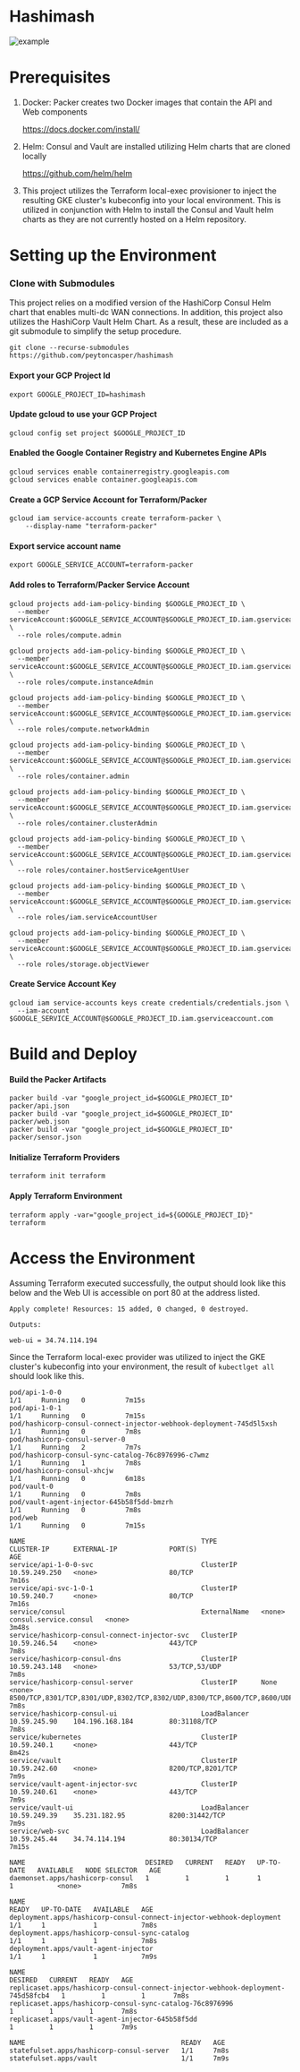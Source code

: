 <p align="center">
    <h1>Hashimash</h1>
    <img align="center" src="docs/example.gif" alt="example"/>
</p>

# Prerequisites

1. Docker: Packer creates two Docker images that contain the API and Web components

    https://docs.docker.com/install/

2. Helm: Consul and Vault are installed utilizing Helm charts that are cloned locally

    https://github.com/helm/helm
    
3. This project utilizes the Terraform local-exec provisioner to inject the resulting GKE cluster's kubeconfig into your 
local environment. This is utilized in conjunction with Helm to install the Consul and Vault helm charts as they are not 
currently hosted on a Helm repository. 

# Setting up the Environment

### Clone with Submodules
This project relies on a modified version of the HashiCorp Consul Helm chart that enables multi-dc WAN connections. 
In addition, this project also utilizes the HashiCorp Vault Helm Chart. As a result, these are included as a git submodule
to simplify the setup procedure.
```
git clone --recurse-submodules https://github.com/peytoncasper/hashimash
```

#### Export your GCP Project Id
```
export GOOGLE_PROJECT_ID=hashimash
```

#### Update gcloud to use your GCP Project
```
gcloud config set project $GOOGLE_PROJECT_ID
```

#### Enabled the Google Container Registry and Kubernetes Engine APIs

```
gcloud services enable containerregistry.googleapis.com
gcloud services enable container.googleapis.com
```

#### Create a GCP Service Account for Terraform/Packer
```
gcloud iam service-accounts create terraform-packer \
    --display-name "terraform-packer"
```

#### Export service account name 
```
export GOOGLE_SERVICE_ACCOUNT=terraform-packer
```

#### Add roles to Terraform/Packer Service Account
```
gcloud projects add-iam-policy-binding $GOOGLE_PROJECT_ID \
  --member serviceAccount:$GOOGLE_SERVICE_ACCOUNT@$GOOGLE_PROJECT_ID.iam.gserviceaccount.com \
  --role roles/compute.admin

gcloud projects add-iam-policy-binding $GOOGLE_PROJECT_ID \
  --member serviceAccount:$GOOGLE_SERVICE_ACCOUNT@$GOOGLE_PROJECT_ID.iam.gserviceaccount.com \
  --role roles/compute.instanceAdmin

gcloud projects add-iam-policy-binding $GOOGLE_PROJECT_ID \
  --member serviceAccount:$GOOGLE_SERVICE_ACCOUNT@$GOOGLE_PROJECT_ID.iam.gserviceaccount.com \
  --role roles/compute.networkAdmin

gcloud projects add-iam-policy-binding $GOOGLE_PROJECT_ID \
  --member serviceAccount:$GOOGLE_SERVICE_ACCOUNT@$GOOGLE_PROJECT_ID.iam.gserviceaccount.com \
  --role roles/container.admin

gcloud projects add-iam-policy-binding $GOOGLE_PROJECT_ID \
  --member serviceAccount:$GOOGLE_SERVICE_ACCOUNT@$GOOGLE_PROJECT_ID.iam.gserviceaccount.com \
  --role roles/container.clusterAdmin

gcloud projects add-iam-policy-binding $GOOGLE_PROJECT_ID \
  --member serviceAccount:$GOOGLE_SERVICE_ACCOUNT@$GOOGLE_PROJECT_ID.iam.gserviceaccount.com \
  --role roles/container.hostServiceAgentUser

gcloud projects add-iam-policy-binding $GOOGLE_PROJECT_ID \
  --member serviceAccount:$GOOGLE_SERVICE_ACCOUNT@$GOOGLE_PROJECT_ID.iam.gserviceaccount.com \
  --role roles/iam.serviceAccountUser

gcloud projects add-iam-policy-binding $GOOGLE_PROJECT_ID \
  --member serviceAccount:$GOOGLE_SERVICE_ACCOUNT@$GOOGLE_PROJECT_ID.iam.gserviceaccount.com \
  --role roles/storage.objectViewer
```

#### Create Service Account Key
```
gcloud iam service-accounts keys create credentials/credentials.json \
  --iam-account $GOOGLE_SERVICE_ACCOUNT@$GOOGLE_PROJECT_ID.iam.gserviceaccount.com
```

# Build and Deploy

#### Build the Packer Artifacts
```
packer build -var "google_project_id=$GOOGLE_PROJECT_ID" packer/api.json
packer build -var "google_project_id=$GOOGLE_PROJECT_ID" packer/web.json
packer build -var "google_project_id=$GOOGLE_PROJECT_ID" packer/sensor.json
```

#### Initialize Terraform Providers
```
terraform init terraform
```

#### Apply Terraform Environment
```
terraform apply -var="google_project_id=${GOOGLE_PROJECT_ID}" terraform
```

# Access the Environment

Assuming Terraform executed successfully, the output should look like this below and the Web UI is accessible on port 80
at the address listed. 
```
Apply complete! Resources: 15 added, 0 changed, 0 destroyed.

Outputs:

web-ui = 34.74.114.194
```

Since the Terraform local-exec provider was utilized to inject the GKE cluster's kubeconfig into your environment, the 
result of `kubectlget all` should look like this.

```
pod/api-1-0-0                                                         1/1     Running   0          7m15s
pod/api-1-0-1                                                         1/1     Running   0          7m15s
pod/hashicorp-consul-connect-injector-webhook-deployment-745d5l5xsh   1/1     Running   0          7m8s
pod/hashicorp-consul-server-0                                         1/1     Running   2          7m7s
pod/hashicorp-consul-sync-catalog-76c8976996-c7wmz                    1/1     Running   1          7m8s
pod/hashicorp-consul-xhcjw                                            1/1     Running   0          6m18s
pod/vault-0                                                           1/1     Running   0          7m8s
pod/vault-agent-injector-645b58f5dd-bmzrh                             1/1     Running   0          7m8s
pod/web                                                               1/1     Running   0          7m15s

NAME                                            TYPE           CLUSTER-IP      EXTERNAL-IP             PORT(S)                                                                   AGE
service/api-1-0-0-svc                           ClusterIP      10.59.249.250   <none>                  80/TCP                                                                    7m16s
service/api-svc-1-0-1                           ClusterIP      10.59.240.7     <none>                  80/TCP                                                                    7m16s
service/consul                                  ExternalName   <none>          consul.service.consul   <none>                                                                    3m48s
service/hashicorp-consul-connect-injector-svc   ClusterIP      10.59.246.54    <none>                  443/TCP                                                                   7m8s
service/hashicorp-consul-dns                    ClusterIP      10.59.243.148   <none>                  53/TCP,53/UDP                                                             7m8s
service/hashicorp-consul-server                 ClusterIP      None            <none>                  8500/TCP,8301/TCP,8301/UDP,8302/TCP,8302/UDP,8300/TCP,8600/TCP,8600/UDP   7m8s
service/hashicorp-consul-ui                     LoadBalancer   10.59.245.90    104.196.168.184         80:31108/TCP                                                              7m8s
service/kubernetes                              ClusterIP      10.59.240.1     <none>                  443/TCP                                                                   8m42s
service/vault                                   ClusterIP      10.59.242.60    <none>                  8200/TCP,8201/TCP                                                         7m9s
service/vault-agent-injector-svc                ClusterIP      10.59.240.61    <none>                  443/TCP                                                                   7m9s
service/vault-ui                                LoadBalancer   10.59.249.39    35.231.182.95           8200:31442/TCP                                                            7m9s
service/web-svc                                 LoadBalancer   10.59.245.44    34.74.114.194           80:30134/TCP                                                              7m15s

NAME                              DESIRED   CURRENT   READY   UP-TO-DATE   AVAILABLE   NODE SELECTOR   AGE
daemonset.apps/hashicorp-consul   1         1         1       1            1           <none>          7m8s

NAME                                                                   READY   UP-TO-DATE   AVAILABLE   AGE
deployment.apps/hashicorp-consul-connect-injector-webhook-deployment   1/1     1            1           7m8s
deployment.apps/hashicorp-consul-sync-catalog                          1/1     1            1           7m8s
deployment.apps/vault-agent-injector                                   1/1     1            1           7m9s

NAME                                                                              DESIRED   CURRENT   READY   AGE
replicaset.apps/hashicorp-consul-connect-injector-webhook-deployment-745d58fcb4   1         1         1       7m8s
replicaset.apps/hashicorp-consul-sync-catalog-76c8976996                          1         1         1       7m8s
replicaset.apps/vault-agent-injector-645b58f5dd                                   1         1         1       7m9s

NAME                                       READY   AGE
statefulset.apps/hashicorp-consul-server   1/1     7m8s
statefulset.apps/vault                     1/1     7m9s
```